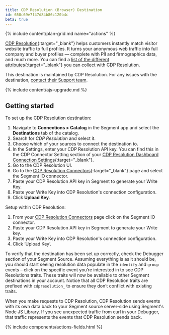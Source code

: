 ```yaml
---
title: CDP Resolution (Browser) Destination
id: 650c69e7f47d84b86c120b4c
beta: true
---
```



{% include content/plan-grid.md name="actions" %}

[CDP Resolution](https://cdpresolution.com?utm_source=segmentio&utm_medium=docs&utm_campaign=partners){:target="_blank"} helps customers instantly match visitor website traffic to full profiles. It turns your anonymous web traffic into full company and buyer profiles — complete with PII and firmographics data, and much more. You can find a [list of the different attributes](https://cdpresolution.com/theattributes?utm_source=segmentio&utm_medium=docs&utm_campaign=partners){:target="_blank"} you can collect with CDP Resolution.

This destination is maintained by CDP Resolution. For any issues with the destination, [contact their Support team](mailto:support@cdpresolution.com).

{% include content/ajs-upgrade.md %}

## Getting started

To set up the CDP Resolution destination:
1.	Navigate to **Connections > Catalog** in the Segment app and select the **Destinations** tab of the catalog. 
2.	Search for *CDP Resolution* and select it.
3. Choose which of your sources to connect the destination to.
4.	In the Settings, enter your CDP Resolution API key. You can find this in the CDP Connector Setting section of your [CDP Resolution Dashboard Connection Settings](https://app.cdpresolution.com/administration/cdp-connections/segment-io-f4241?utm_source=segmentio&utm_medium=docs&utm_campaign=partners){:target="_blank"}.
5. Go to the CDP Resolution UI. 
5. Go to the [CDP Resolution Connectors](https://app.cdpresolution.com/administration/cdp-connections?utm_source=segmentio&utm_medium=docs&utm_campaign=partners){:target="_blank"} page and select the Segment IO connector.
2.	Paste your CDP Resolution API key in Segment to generate your Write Key.
3.	Paste your Write Key into CDP Resolution's connection configuration.
4.	Click **Upload Key**.


Setup within CDP Resolution:
1.	From your [CDP Resolution Connectors](https://app.cdpresolution.com/administration/cdp-connections?utm_source=segmentio&utm_medium=docs&utm_campaign=partners) page click on the Segment IO connector.
2.	Paste your CDP Resolution API key in Segment to generate your Write key.
3.	Paste your Write Key into CDP Resolution's connection configuration.
4.	Click ‘Upload Key’.

To verify that the destination has been set up correctly, check the Debugger section of your Segment Source. Assuming everything is as it should be, you should start seeing resolution data populate in the `identify` and `group` events – click on the specific event you’re interested in to see CDP Resolutions traits. These traits will now be available to other Segment destinations in your account. Notice that all CDP Resolution traits are prefixed with `cdpresolution_` to ensure they don’t conflict with existing traits.

When you make requests to CDP Resolution, CDP Resolution sends events with its own data back to your Segment source server-side using Segment's Node JS Library. If you see unexpected traffic from curl in your Debugger, that traffic represents the events that CDP Resolution sends back.

{% include components/actions-fields.html %}

